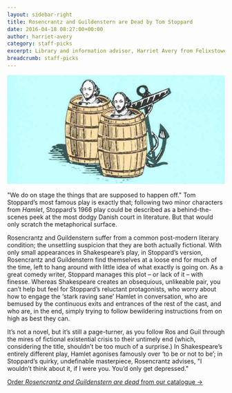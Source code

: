 ```yaml
---
layout: sidebar-right
title: Rosencrantz and Guildenstern are Dead by Tom Stoppard
date: 2016-04-18 08:27:00+00:00
author: harriet-avery
category: staff-picks
excerpt: Library and information advisor, Harriet Avery from Felixstowe Library, reviews this <cite>Hamlet</cite>-inspired play published in 1966 in honour of Felixstowe Library's 50th anniversary.
breadcrumb: staff-picks
---
```

![Rosencrantz and Guildenstern are Dead by Tom Stoppard](/images/featured/featured-rosencrantz-and-guildenstern-are-dead.jpg)

"We do on stage the things that are supposed to happen off." Tom Stoppard’s most famous play is exactly that; following two minor characters from <cite>Hamlet</cite>, Stoppard’s 1966 play could be described as a behind-the-scenes peek at the most dodgy Danish court in literature. But that would only scratch the metaphorical surface.

Rosencrantz and Guildenstern suffer from a common post-modern literary condition; the unsettling suspicion that they are both actually fictional. With only small appearances in Shakespeare’s play, in Stoppard’s version, Rosencrantz and Guildenstern find themselves at a loose end for much of the time, left to hang around with little idea of what exactly is going on. As a great comedy writer, Stoppard manages this plot – or lack of it – with finesse. Whereas Shakespeare creates an obsequious, unlikeable pair, you can’t help but feel for Stoppard’s reluctant protagonists, who worry about how to engage the ‘stark raving sane’ Hamlet in conversation, who are bemused by the continuous exits and entrances of the rest of the cast, and who are, in the end, simply trying to follow bewildering instructions from on high as best they can.

It’s not a novel, but it’s still a page-turner, as you follow Ros and Guil through the mires of fictional existential crisis to their untimely end (which, considering the title, shouldn’t be too much of a surprise.) In Shakespeare’s entirely different play, Hamlet agonises famously over ‘to be or not to be’; in Stoppard’s quirky, undefinable masterpiece, Rosencrantz advises, "I wouldn’t think about it, if I were you. You’d only get depressed."

[Order <cite>Rosencrantz and Guildenstern are dead</cite> from our catalogue →](https://suffolk.spydus.co.uk/cgi-bin/spydus.exe/ENQ/OPAC/BIBENQ/6309508?QRY=CTIBIB%3C%20IRN(376656)&QRYTEXT=Rosencrantz%20and%20Guildenstern%20are%20Dead)
